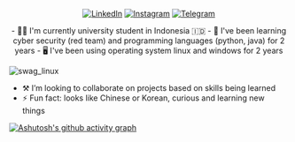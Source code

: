 <!--
### Hi there 

**realalf1/realalf1** is a ✨ _special_ ✨ repository because its `README.md` (this file) appears on your GitHub profile.

Hi Here are some ideas to get you started:
-->

<div align="center">
  
<a href="https://linkedin.com/in/xecureyan">![LinkedIn](https://img.shields.io/badge/linkedin-%230077B5.svg?style=for-the-badge&logo=linkedin&logoColor=white)</a> <a href="https://instagram.com/xecureyan">![Instagram](https://img.shields.io/badge/Instagram-E4405F?style=for-the-badge&logo=instagram&logoColor=white)</a> <a href="https://t.me/realalf1">![Telegram](https://img.shields.io/badge/Telegram-2CA5E0?style=for-the-badge&logo=telegram&logoColor=white)</a>

</div>

<div align="center">
<!-- 🔭 I’m currently working on ...-->
  - 🧑‍🎓 I'm currently university student in Indonesia 🇮🇩
  - 🚀 I've been learning cyber security (red team) and programming languages (python, java) for 2 years
  - 🖥️ I've been using operating system linux and windows for 2 years
  <div align="left">   

  ![swag_linux](https://github.com/realalf1/realalf1/assets/152812058/28f0e289-6b62-4687-971a-f10560c0be6e)

  </div>
</div>

- ⚒️ I’m looking to collaborate on projects based on skills being learned <!-- 📫 How to reach me: -->
- ⚡ Fun fact: looks like Chinese or Korean, curious and learning new things
<!-- --- -->

[![Ashutosh's github activity graph](https://github-readme-activity-graph.vercel.app/graph?username=realalf1&theme=github-compact)](https://github.com/ashutosh00710/github-readme-activity-graph)
